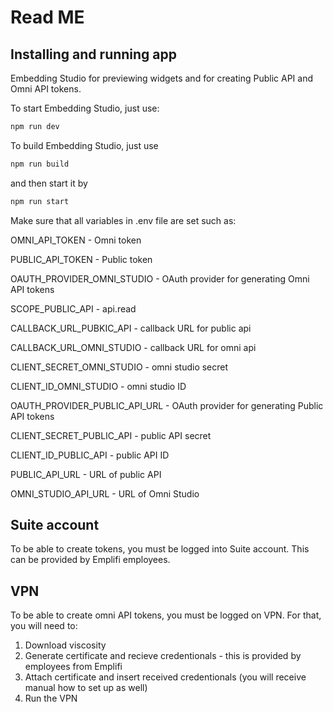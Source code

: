 # Read ME
## Installing and running app
Embedding Studio for previewing widgets and for creating Public API and Omni API tokens.

To start Embedding Studio, just use:

```cmd title="Starting app"
npm run dev
```

To build Embedding Studio, just use

```cmd title="Build"
npm run build
```

and then start it by

```cmd title="Starting built app"
npm run start
```

Make sure that all variables in .env file are set such as:

OMNI_API_TOKEN - Omni token

PUBLIC_API_TOKEN - Public token

OAUTH_PROVIDER_OMNI_STUDIO - OAuth provider for generating Omni API tokens

SCOPE_PUBLIC_API - api.read

CALLBACK_URL_PUBKIC_API - callback URL for public api

CALLBACK_URL_OMNI_STUDIO - callback URL for omni api

CLIENT_SECRET_OMNI_STUDIO - omni studio secret

CLIENT_ID_OMNI_STUDIO - omni studio ID

OAUTH_PROVIDER_PUBLIC_API_URL - OAuth provider for generating Public API tokens

CLIENT_SECRET_PUBLIC_API - public API secret

CLIENT_ID_PUBLIC_API - public API ID

PUBLIC_API_URL - URL of public API

OMNI_STUDIO_API_URL - URL of Omni Studio

## Suite account
To be able to create tokens, you must be logged into Suite account. This can be provided by Emplifi employees.

## VPN
To be able to create omni API tokens, you must be logged on VPN. For that, you will need to:
1. Download viscosity
2. Generate certificate and recieve credentionals - this is provided by employees from Emplifi
3. Attach certificate and insert received credentionals (you will receive manual how to set up as well)
4. Run the VPN
  
